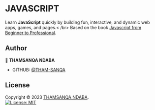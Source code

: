 # JAVASCRIPT 
Learn **JavaScript** quickly by building fun, interactive,
and dynamic web apps, games, and pages.< /br>
Based on the book [Javascript from Beginner to Professional](https://www.takealot.com/javascript-from-beginner-to-professional/PLID73699124?gad_source=1&gclid=CjwKCAiAhJWsBhAaEiwAmrNyq9KDySRULYDpmaf7XgJ_Gk1EHklV152g3xK2Ld5dv5Lfxi8x-731jBoCnKIQAvD_BwE&gclsrc=aw.ds).

## Author

👤 **THAMSANQA NDABA**
- GITHUB: [@THAM-SANQA](https://github.com/THAM-SANQA)

## License

Copyright © 2023 [THAMSANQA NDABA](https://github.com/THAM-SANQA).<br />
[![License: MIT](https://img.shields.io/badge/License-MIT-yellow.svg)](https://opensource.org/licenses/MIT)
